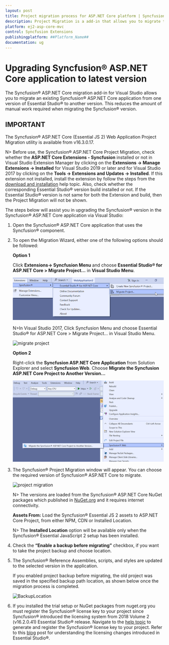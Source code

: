 ```yaml
---
layout: post
title: Project migration process for ASP.NET Core platform | Syncfusion
description: Project Migration is a add-in that allows you to migrate the existing Syncfusion ASP.NET Core Application from one Essential Studio® version to another version.
platform: ej2-asp-core-mvc
control: Syncfusion Extensions
publishingplatform: ##Platform_Name##
documentation: ug
---
```


# Upgrading Syncfusion® ASP.NET Core application to latest version

The Syncfusion® ASP.NET Core migration add-in for Visual Studio allows you to migrate an existing Syncfusion® ASP.NET Core application from one version of Essential Studio® to another version. This reduces the amount of manual work required when migrating the Syncfusion® version.

## IMPORTANT

The Syncfusion® ASP.NET Core (Essential JS 2) Web Application Project Migration utility is available from v16.3.0.17.

N> Before use, the Syncfusion® ASP.NET Core Project Migration, check whether the **ASP.NET Core Extensions - Syncfusion** installed or not in Visual Studio Extension Manager by clicking on the **Extensions -> Manage Extensions -> Installed**  for Visual Studio 2019 or later and for Visual Studio 2017 by clicking on the **Tools -> Extensions and Updates -> Installed**. If this extension not installed, install the extension by follow the steps from the [download and installation](download-and-installation) help topic. Also, check whether the corresponding Essential Studio® version build installed or not. If the Essential Studio® version is not same for both the Extension and build, then the Project Migration will not be shown.

The steps below will assist you in upgrading the Syncfusion® version in the Syncfusion® ASP.NET Core application via Visual Studio:

1. Open the Syncfusion® ASP.NET Core application that uses the Syncfusion® component.

2. To open the Migration Wizard, either one of the following options should be followed:

    **Option 1**

    Click **Extensions-> Syncfusion Menu** and choose **Essential Studio® for ASP.NET Core > Migrate Project…** in **Visual Studio Menu**.

    ![migrate project](images/migrate-project-latest.png)

    N>In Visual Studio 2017, Click Syncfusion Menu and choose Essential Studio® for ASP.NET Core > Migrate Project… in Visual Studio Menu.

    ![migrate project](images/migrate-project.png)

    **Option 2**

    Right-click the **Syncfusion ASP.NET Core Application** from Solution Explorer and select **Syncfusion Web**. Choose **Migrate the Syncfusion ASP.NET Core Project to Another Version…**

    ![migrate syncfuion project](images/migrate-syncfusion-EJ2.png)

3. The Syncfusion® Project Migration window will appear. You can choose the required version of Syncfusion® ASP.NET Core to migrate.

    ![project migration](images/project-migration.png)

    N> The versions are loaded from the Syncfusion® ASP.NET Core NuGet packages which published in [NuGet.org](https://www.nuget.org/packages?q=Tags%3A%22aspnetcore%22syncfusion) and it requires internet connectivity.

    **Assets From:** Load the Syncfusion® Essential JS 2 assets to ASP.NET Core Project, from either NPM, CDN or Installed Location.

    N> The **Installed Location** option will be available only when the Syncfusion® Essential JavaScript 2 setup has been installed.

4. Check the **“Enable a backup before migrating”** checkbox, if you want to take the project backup and choose location.

5. The Syncfusion® Reference Assemblies, scripts, and styles are updated to the selected version in the application.

    If you enabled project backup before migrating, the old project was saved in the specified backup path location, as shown below once the migration process is completed.

    ![BackupLocation](images/BackupLocation.png)

6. If you installed the trial setup or NuGet packages from nuget.org you must register the Syncfusion® license key to your project since Syncfusion® introduced the licensing system from 2018 Volume 2 (v16.2.0.41) Essential Studio® release. Navigate to the [help topic](https://help.syncfusion.com/common/essential-studio/licensing/license-key#how-to-generate-syncfusion-license-key) to generate and register the Syncfusion® license key to your project. Refer to this [blog](https://www.syncfusion.com/blogs/post/introducing-license-key-validation-for-the-essential-js-2-platforms.aspx) post for understanding the licensing changes introduced in Essential Studio®.